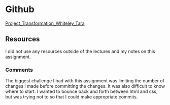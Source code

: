 # Github

[Project_Transformation_Whiteley_Tara](https://github.com/tarawhiteley/project_transformation_whiteley_tara/)

## Resources

I did not use any resources outside of the lectures and my notes on this assignment.

### Comments

The biggest challenge I had with this assignment was limiting the number of changes I made before committing the changes. It was also difficult to know where to start. I wanted to bounce back and forth between html and css, but was trying not to so that I could make appropriate commits.
